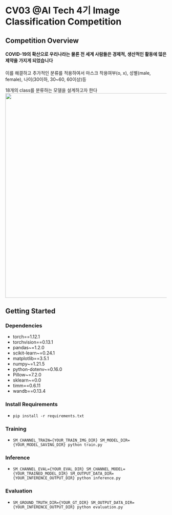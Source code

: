 # CV03 @AI Tech 4기 Image Classification Competition

## **Competition Overview**

#### COVID-19의 확산으로 우리나라는 물론 전 세계 사람들은 경제적, 생산적인 활동에 많은 제약을 가지게 되었습니다

이를 해결하고 추가적인 분류를 적용하여서 마스크 착용여부(o, x), 성별(male, female), 나이(30이하, 30~60, 60이상)등

18개의 class를 분류하는 모델을 설계하고자 한다
<br><img src="https://user-images.githubusercontent.com/68888169/200252310-6085da88-0a73-4b53-97d1-9a8e27a4eb70.png" width="640"/><br>




## Getting Started    
### Dependencies
- torch==1.12.1
- torchvision==0.13.1
- pandas~=1.2.0
- scikit-learn~=0.24.1
- matplotlib==3.5.1
- numpy~=1.21.5
- python-dotenv~=0.16.0
- Pillow~=7.2.0
- sklearn~=0.0
- timm==0.6.11
- wandb==0.13.4

### Install Requirements
- `pip install -r requirements.txt`

### Training
- `SM_CHANNEL_TRAIN={YOUR_TRAIN_IMG_DIR} SM_MODEL_DIR={YOUR_MODEL_SAVING_DIR} python train.py`

### Inference
- `SM_CHANNEL_EVAL={YOUR_EVAL_DIR} SM_CHANNEL_MODEL={YOUR_TRAINED_MODEL_DIR} SM_OUTPUT_DATA_DIR={YOUR_INFERENCE_OUTPUT_DIR} python inference.py`

### Evaluation
- `SM_GROUND_TRUTH_DIR={YOUR_GT_DIR} SM_OUTPUT_DATA_DIR={YOUR_INFERENCE_OUTPUT_DIR} python evaluation.py`
